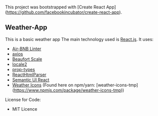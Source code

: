 This project was bootstrapped with [Create React App]
(https://github.com/facebookincubator/create-react-app).
## Weather-App 
This is a basic weather app 
The main technology used is [React.js](https://reactjs.org/).
It uses:
- [Air-BNB Linter](https://www.npmjs.com/package/eslint-config-airbnb)
- [axios](https://github.com/axios/axios)
- [Beaufort Scale](https://github.com/alterebro/beaufort-scale)
- [locale2](https://github.com/moimikey/locale2)
- [prop-types](https://www.npmjs.com/package/prop-types)
- [ReactHtmlParser](https://github.com/wrakky/react-html-parser)
- [Semantic UI React](https://react.semantic-ui.com/introduction)
- [Weather Icons](https://github.com/erikflowers/weather-icons) (Found
here on npm/yarn: [weather-icons-tmp]
(https://www.npmjs.com/package/weather-icons-tmp))


License for Code:
- MIT Licence